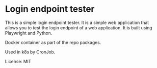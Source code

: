 
# Login endpoint tester

This is a simple login endpoint tester. It is a simple web application that allows you to test the login endpoint of a web application. It is built using Playwright and Python.

Docker container as part of the repo packages.

Used in k8s by CronJob.

License: MIT